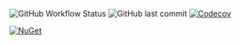 ![GitHub Workflow Status](https://img.shields.io/github/workflow/status/freaxnx01/extensions/.NET)  ![GitHub last commit](https://img.shields.io/github/last-commit/freaxnx01/extensions)  [![Codecov](https://img.shields.io/codecov/c/github/freaxnx01/extensions)](https://app.codecov.io/gh/freaxnx01/Extensions)

[![NuGet](http://img.shields.io/nuget/v/freaxnx01.Extensions.svg)](https://www.nuget.org/packages/freaxnx01.Extensions/)

